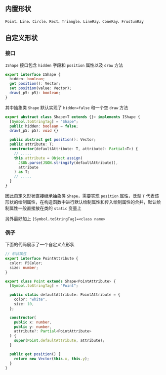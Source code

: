 ## 内置形状

`Point、Line、Circle、Rect、Triangle、LineRay、ConeRay、FrustumRay`

## 自定义形状

### 接口

`IShape` 接口包含 `hidden` 字段和 `position` 属性以及 `draw` 方法

```typescript
export interface IShape {
  hidden: boolean;
  get position(): Vector;
  set position(value: Vector);
  draw(_p5: p5): boolean;
}
```

其中抽象类 `Shape` 默认实现了 `hidden=false` 和一个空 `draw` 方法

```typescript
export abstract class Shape<T extends {}> implements IShape {
  [Symbol.toStringTag] = "Shape";
  public hidden: boolean = false;
  draw(_p5: p5): void {}

  public abstract get position(): Vector;
  public attribute: T;
  constructor(defaultAttribute: T, attribute?: Partial<T>) {
    // .....
    this.attribute = Object.assign(
      JSON.parse(JSON.stringify(defaultAttribute)),
      attribute
    ) as T;
    // .....
  }
}
```

因此自定义形状直接继承抽象类 `Shape`，需要实现 `position` 属性，泛型 `T` 代表该形状的绘制属性，在构造函数中进行默认绘制属性和传入绘制属性的合并，默认绘制属性一般直接放在类的 `static` 变量上

另外最好加上 `[Symbol.toStringTag]=<class name>`

### 例子

下面的代码展示了一个自定义点形状

```typescript
// 形状属性
export interface PointAttribute {
  color: P5Color;
  size: number;
}

export class Point extends Shape<PointAttribute> {
  [Symbol.toStringTag] = "Point";

  public static defaultAttribute: PointAttribute = {
    color: "white",
    size: 10,
  };

  constructor(
    public x: number,
    public y: number,
    attribute?: Partial<PointAttribute>
  ) {
    super(Point.defaultAttribute, attribute);
  }

  public get position() {
    return new Vector(this.x, this.y);
  }
}
```